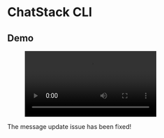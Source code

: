 # ChatStack CLI

## Demo

<figure class="video_container">
  <video controls="true" allowfullscreen="true">
    <source src="demo.mp4" type="video/mp4">
  </video>
</figure>

The message update issue has been fixed!
